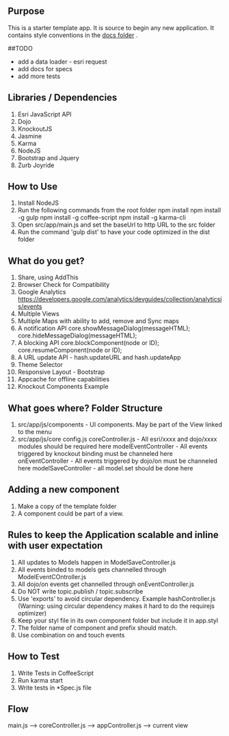 ## Purpose 

This is a starter template app. It is source to begin any new application. It contains style conventions in the [docs folder](docs) .

##TODO

- add a data loader - esri request
- add docs for specs
- add more tests

## Libraries / Dependencies

1. Esri JavaScript API
2. Dojo
3. KnockoutJS
4. Jasmine
5. Karma
6. NodeJS
7. Bootstrap and Jquery
8. Zurb Joyride

## How to Use

1. Install NodeJS
2. Run the following commands from the root folder
	npm install
	npm install -g gulp
	npm install -g coffee-script
	npm install -g karma-cli
3. Open src/app/main.js and set the baseUrl to http URL to the src folder
4. Run the command 'gulp dist' to have your code optimized in the dist folder

## What do you get?

1. Share, using AddThis
2. Browser Check for Compatibility
3. Google Analytics
	https://developers.google.com/analytics/devguides/collection/analyticsjs/events
4. Multiple Views
5. Multiple Maps with ability to add, remove and Sync maps
6. A notification API
	core.showMessageDialog(messageHTML);
	core.hideMessageDialog(messageHTML);
7. A blocking API
	core.blockComponent(node or ID);
	core.resumeComponent(node or ID);
8. A URL update API - hash.updateURL and hash.updateApp
9. Theme Selector
10. Responsive Layout - Bootstrap
11. Appcache for offline capabilities
12. Knockout Components Example

## What goes where? Folder Structure
1. src/app/js/components - UI components. May be part of the View linked to the menu
2. src/app/js/core
	config.js
	coreController.js - All esri/xxxx and dojo/xxxx modules should be required here
	modelEventController - All events triggered by knockout binding must be channeled here
	onEventController - All events triggered by dojo/on must be channeled here
	modelSaveController - all model.set should be done here

## Adding a new component
1. Make a copy of the template folder
2. A component could be part of a view.

## Rules to keep the Application scalable and inline with user expectation
1. All updates to Models happen in ModelSaveController.js
2. All events binded to models gets channelled through ModelEventCOntroller.js
3. All dojo/on events get channelled through onEventController.js
4. Do NOT write topic.publish / topic.subscribe
5. Use 'exports' to avoid circular dependency. Example hashController.js
	(Warning: using circular dependency makes it hard to do the requirejs optimizer)
6. Keep your styl file in its own component folder but include it in app.styl
7. The folder name of component and prefix should match. 
8. Use combination on and touch events

## How to Test
1. Write Tests in CoffeeScript
2. Run karma start
3. Write tests in *Spec.js file

## Flow
main.js --> coreController.js --> appController.js --> current view





